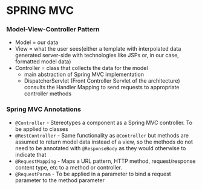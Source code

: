 # SPRING MVC

### Model-View-Controller Pattern
* Model = our data
* View = what the user sees(either a template with interpolated data generated server-side with technologies like JSPs or, in our case, formatted model data)
* Controller = class that collects the data for the model
    * main abstraction of Spring MVC implementation 
    * DispatcherServlet (Front Controller Servlet of the architecture) consults the Handler Mapping to send requests to appropriate controller methods

### Spring MVC Annotations 
* `@Controller` - Stereotypes a component as a Spring MVC controller. To be applied to classes
* `@RestController` - Same functionality as `@Controller` but methods are assumed to return model data instead of a view, so the methods do not need to be annotated with `@ResponseBody` as they would otherwise to indicate that
* `@RequestMapping` - Maps a URL pattern, HTTP method, request/response content type, etc to a method or controller. 
* `@RequestParam` - To be applied in a parameter to bind a request parameter to the method parameter

